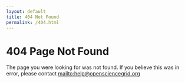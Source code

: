 ```yaml
---
layout: default
title: 404 Not Found
permalink: /404.html
---
```


# 404 Page Not Found

The page you were looking for was not found.
If you believe this was in error, please contact <mailto:help@opensciencegrid.org>

